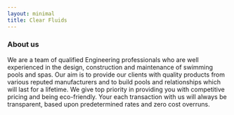 ```yaml
---
layout: minimal
title: Clear Fluids
---
```


### About us

We are a team of qualified Engineering professionals who are well
experienced in the design, construction and maintenance of swimming
pools and spas. Our aim is to provide our clients with quality
products from various reputed manufacturers and to build pools and
relationships which will last for a lifetime. We give top priority in
providing you with competitive pricing and being eco-friendly. Your
each transaction with us will always be transparent, based upon
predetermined rates and zero cost overruns.

